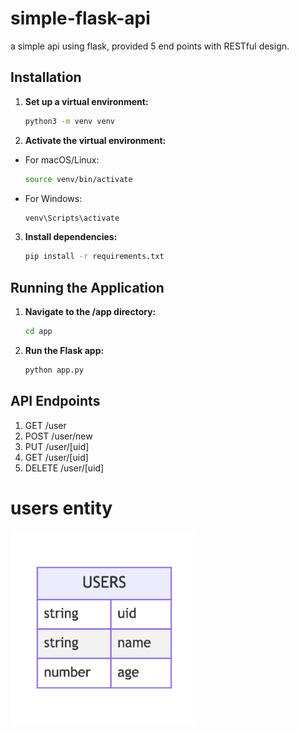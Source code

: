 # simple-flask-api
a simple api using flask, provided 5 end points with RESTful design. 

## Installation
1. **Set up a virtual environment:**
    ```bash
    python3 -m venv venv  
    ```

2. **Activate the virtual environment:**
  - For macOS/Linux:
      ```bash
      source venv/bin/activate  
      ```

  - For Windows:
      ```bash
      venv\Scripts\activate  
      ```
3. **Install dependencies:**

    ```bash
    pip install -r requirements.txt 
    ```

## Running the Application
1. **Navigate to the /app directory:**
    ```bash
    cd app
    ```
2. **Run the Flask app:**
    ```bash
    python app.py
    ```

## API Endpoints
1. GET /user
2. POST /user/new
3. PUT /user/[uid]
4. GET /user/[uid]
5. DELETE /user/[uid]

# users entity

<img src="./docs/erd.png" alt="ERD" width="300" />

